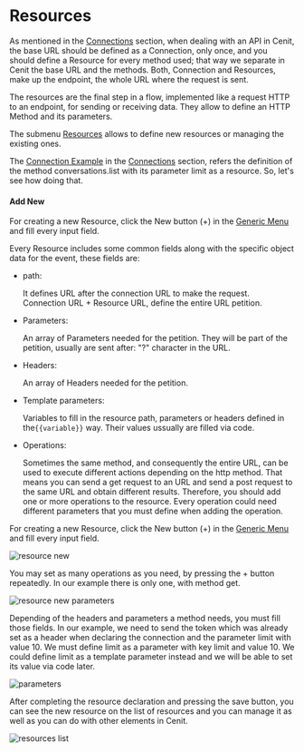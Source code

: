 # Resources

As mentioned in the [Connections](gateway/connection.md) section, when dealing with an API in Cenit, the base URL should be defined as a Connection, only once, and you should define a Resource for every method used; that way we separate in Cenit the base URL and the methods. Both, Connection and Resources, make up the endpoint, the whole URL where the request is sent.

The resources are the final step in a flow, implemented like a request HTTP to an endpoint, for sending or receiving data. They allow to define an HTTP Method and its parameters. 

The submenu [Resources](gateway/resources.md) allows to define new resources or managing the existing ones.

The [Connection Example](gateway/connection.md?id=connection-example) in the [Connections](gateway/connection.md) section, refers the definition of  the method conversations.list with its parameter limit as a resource. So, let's see how doing that.

#### Add New

For creating a new Resource, click the New button (+) in the [Generic Menu](generic/generic_menu_options_.md) and fill every input field.

Every Resource includes some common fields along with the specific object data for the event, these fields are:

- path:
  
  It defines URL after the connection URL to make the request. Connection URL + Resource URL, define the entire URL petition.

- Parameters:
  
  An array of Parameters needed for the petition. They will be part of the petition, usually are sent after: "?" character in the URL.

- Headers:
  
  An array of Headers needed for the petition.

- Template parameters:
  
  Variables to fill in the resource path, parameters or headers defined in the`{{variable}}` way. Their values ussually are filled via code.

- Operations:
  
  Sometimes the same method, and consequently the entire URL, can be used to execute different actions depending on the http method. That means you can send a get request to an URL and send a post request to the same URL and obtain different results. Therefore, you should add one or more operations to the resource. Every operation could need different parameters that you must define when adding the operation. 

For creating a new Resource, click the New button (+) in the [Generic Menu](generic/generic_menu_options_.md) and fill every input field.

![resource new](https://user-images.githubusercontent.com/54523080/150006305-e3d9b5e6-f00c-4cf8-838a-e94838304a2e.png)

You may set as many operations as you need, by pressing the + button repeatedly. In our example there is only one, with method get.

![resource new parameters](https://user-images.githubusercontent.com/54523080/150008417-8613d0c8-a338-42fc-ad1c-1053fb4ee8df.png)

Depending of the headers and parameters a method needs, you must fill those fields. In our example, we need to send the token which was already set as a header when declaring the connection and the parameter limit with value 10. We must define limit as a parameter with key limit and value 10. We could define limit as a template parameter instead and we will be able to set its value via code later. 

![parameters](https://user-images.githubusercontent.com/54523080/149887939-8a2f3b27-314c-4423-b1dc-9200f00b8216.png)

After completing the resource declaration and pressing the save button, you can see the new resource on the list of resources and you can manage it as well as you can do with other elements in Cenit.

![resources list](https://user-images.githubusercontent.com/54523080/150022311-465a14cf-6ea6-41fe-8c35-2a3dbcd27a30.png)
